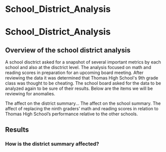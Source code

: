 # School_District_Analysis

# School_District_Analysis

## Overview of the school district analysis

A school disctrict asked for a snapshot of several important metrics by each school and also at the disctrict level. The analysis focused on math and reading scores in preparation for an upcoming board meeting. After reviewing the data it was determined that Thomas High School's 9th grade class was thought to be cheating. The school board asked for the data to be analyzed again to be sure of their results. Below are the items we will be reviewing for anomalies.

The affect on the district summary...
The affect on the school summary.
The affect of replacing the ninth graders’ math and reading scores in relation to Thomas High School’s performance relative to the other schools.

## Results

### How is the district summary affected?
